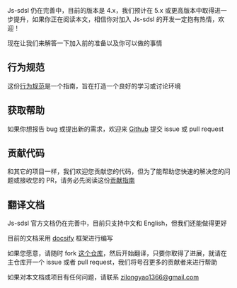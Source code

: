 Js-sdsl 仍在完善中，目前的版本是 4.x，我们预计在 5.x 或更高版本中取得进一步提升，如果你正在阅读本文，相信你对加入 Js-sdsl 的开发一定抱有热情，欢迎！

现在让我们来解答一下加入前的准备以及你可以做的事情

## 行为规范

这份[行为规范](https://github.com/js-sdsl/js-sdsl/blob/main/CODE_OF_CONDUCT.md)是一个指南，旨在打造一个良好的学习或讨论环境

## 获取帮助

如果你想报告 bug 或提出新的需求，欢迎来 [Github](https://github.com/js-sdsl/js-sdsl) 提交 issue 或 pull request

## 贡献代码

和其它的项目一样，我们欢迎您贡献您的代码，但为了能帮助您快速的解决您的问题或接收您的 PR，请务必先阅读这份[贡献指南](https://github.com/js-sdsl/js-sdsl/blob/main/.github/CONTRIBUTING.md)

## 翻译文档

Js-sdsl 官方文档仍在完善中，目前只支持中文和 English，但我们还能做得更好

目前的文档采用 [docsify](https://docsify.js.org/) 框架进行编写

如果您愿意，请随时 fork [这个仓库](https://github.com/js-sdsl/js-sdsl.github.io)，然后开始翻译，只要你取得了进展，就请在主仓库开一个 issue 或者 pull request，我们将号召更多的贡献者来进行帮助

如果对本文档或项目有任何问题，请联系 <a href='mailto:zilongyao1366@gmail.com'>zilongyao1366@gmail.com</a>
